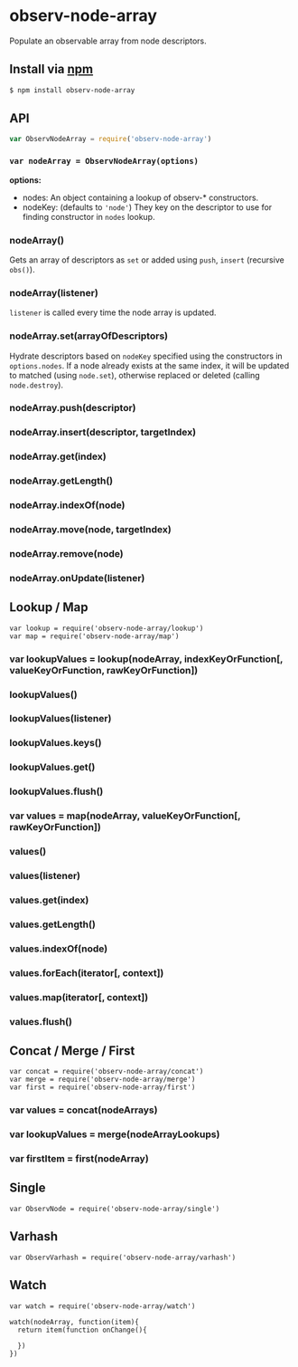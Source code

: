 observ-node-array
===

Populate an observable array from node descriptors.

## Install via [npm](https://npmjs.org/package/observ-node-array)

```bash
$ npm install observ-node-array
```

## API

```js
var ObservNodeArray = require('observ-node-array')
```

### `var nodeArray = ObservNodeArray(options)`

**options:**
 - nodes: An object containing a lookup of observ-* constructors.
 - nodeKey: (defaults to `'node'`) They key on the descriptor to use for finding constructor in `nodes` lookup.

### nodeArray()

Gets an array of descriptors as `set` or added using `push`, `insert` (recursive `obs()`).

### nodeArray(listener)

`listener` is called every time the node array is updated.

### nodeArray.set(arrayOfDescriptors)

Hydrate descriptors based on `nodeKey` specified using the constructors in `options.nodes`. If a node already exists at the same index, it will be updated to matched (using `node.set`), otherwise replaced or deleted (calling `node.destroy`).

### nodeArray.push(descriptor)

### nodeArray.insert(descriptor, targetIndex)

### nodeArray.get(index)

### nodeArray.getLength()

### nodeArray.indexOf(node)

### nodeArray.move(node, targetIndex)

### nodeArray.remove(node)

### nodeArray.onUpdate(listener)

## Lookup / Map

```
var lookup = require('observ-node-array/lookup')
var map = require('observ-node-array/map')
```

### var lookupValues = lookup(nodeArray, indexKeyOrFunction[, valueKeyOrFunction, rawKeyOrFunction])

### lookupValues()

### lookupValues(listener)

### lookupValues.keys()

### lookupValues.get()

### lookupValues.flush()

### var values = map(nodeArray, valueKeyOrFunction[, rawKeyOrFunction])

### values()

### values(listener)

### values.get(index)

### values.getLength()

### values.indexOf(node)

### values.forEach(iterator[, context])

### values.map(iterator[, context])

### values.flush()

## Concat / Merge / First

```
var concat = require('observ-node-array/concat')
var merge = require('observ-node-array/merge')
var first = require('observ-node-array/first')
```

### var values = concat(nodeArrays)

### var lookupValues = merge(nodeArrayLookups)

### var firstItem = first(nodeArray)

## Single

```
var ObservNode = require('observ-node-array/single')
```

## Varhash

```
var ObservVarhash = require('observ-node-array/varhash')
```

## Watch

```
var watch = require('observ-node-array/watch')

watch(nodeArray, function(item){
  return item(function onChange(){

  })
})
```